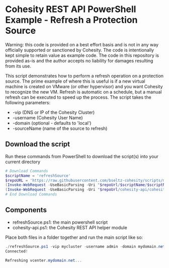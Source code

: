 # Cohesity REST API PowerShell Example - Refresh a Protection Source

Warning: this code is provided on a best effort basis and is not in any way officially supported or sanctioned by Cohesity. The code is intentionally kept simple to retain value as example code. The code in this repository is provided as-is and the author accepts no liability for damages resulting from its use.

This script demonstrates how to perform a refresh operation on a protection source. The prime example of where this is useful is if a new virtual machine is created on VMware (or other hypervisor) and you want Cohesity to recognize the new VM. Refresh is automatic on a schedule, but a manual refresh can be executed to speed up the process.
The script takes the following parameters:

- -vip (DNS or IP of the Cohesity Cluster)
- -username (Cohesity User Name)
- -domain (optional - defaults to 'local')
- -sourceName (name of the source to refresh)

## Download the script

Run these commands from PowerShell to download the script(s) into your current directory

```powershell
# Download Commands
$scriptName = 'refreshSource'
$repoURL = 'https://raw.githubusercontent.com/bseltz-cohesity/scripts/master/powershell'
(Invoke-WebRequest -UseBasicParsing -Uri "$repoUrl/$scriptName/$scriptName.ps1").content | Out-File "$scriptName.ps1"; (Get-Content "$scriptName.ps1") | Set-Content "$scriptName.ps1"
(Invoke-WebRequest -UseBasicParsing -Uri "$repoUrl/cohesity-api/cohesity-api.ps1").content | Out-File cohesity-api.ps1; (Get-Content cohesity-api.ps1) | Set-Content cohesity-api.ps1
# End Download Commands
```

## Components

* refreshSource.ps1: the main powershell script
* cohesity-api.ps1: the Cohesity REST API helper module

Place both files in a folder together and run the main script like so:

```powershell
./refreshSource.ps1 -vip mycluster -username admin -domain mydomain.net -sourceName vcenter.mydomain.net
Connected!

Refreshing vcenter.mydomain.net...
```
